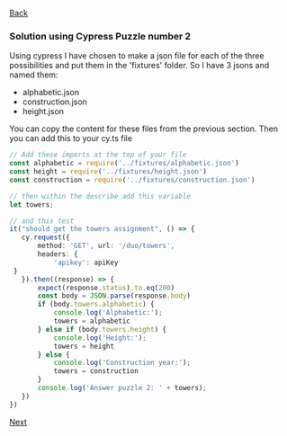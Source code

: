 [Back](../03.%20puzzle2.md)

### Solution using Cypress Puzzle number 2
Using cypress I have chosen to make a json file for each of the three possibilities and put them in the 'fixtures' folder. So I have 3 jsons and named them:

- alphabetic.json
- construction.json
- height.json

You can copy the content for these files from the previous section.
Then you can add this to your cy.ts file
 ```typescript
// Add these imports at the top of your file
const alphabetic = require('../fixtures/alphabetic.json')  
const height = require('../fixtures/height.json')  
const construction = require('../fixtures/construction.json')

// then within the describe add this variable
let towers;

// and this test
it("should get the towers assignment", () => {  
    cy.request({  
        method: 'GET', url: '/duo/towers',  
        headers: {  
            'apikey': apiKey  
  }  
    }).then((response) => {  
        expect(response.status).to.eq(200)  
        const body = JSON.parse(response.body)    
        if (body.towers.alphabetic) {  
            console.log('Alphabetic:');  
            towers = alphabetic  
		} else if (body.towers.height) {  
            console.log('Height:');  
            towers = height  
		} else {  
	        console.log('Construction year:');  
            towers = construction  
		}  
        console.log('Answer puzzle 2: ' + towers);  
    })  
})
```

[Next](../04.%20puzzle3.md)
